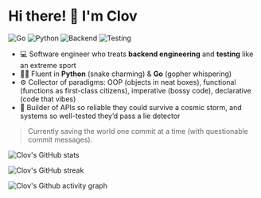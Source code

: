 # Hi there! 👋 I'm Clov

![Go](https://img.shields.io/badge/Go-00ADD8?logo=go&logoColor=white&style=for-the-badge)
![Python](https://img.shields.io/badge/Python-3776AB?logo=python&logoColor=white&style=for-the-badge)
![Backend](https://img.shields.io/badge/Backend%20Engineering-000000?style=for-the-badge&logo=fastapi&logoColor=white)
![Testing](https://img.shields.io/badge/Testing-34D058?style=for-the-badge&logo=pytest&logoColor=white)


- 💻 Software engineer who treats **backend engineering** and **testing** like an extreme sport  
- 🐍🦫 Fluent in **Python** (snake charming) & **Go** (gopher whispering)  
- ⚙️ Collector of paradigms: OOP (objects in neat boxes), functional (functions as first-class citizens), imperative (bossy code), declarative (code that vibes)  
- 🚀 Builder of APIs so reliable they could survive a cosmic storm, and systems so well-tested they’d pass a lie detector  

> Currently saving the world one commit at a time (with questionable commit messages).

![Clov's GitHub stats](https://github-readme-stats.vercel.app/api?username=clovisphere&show_icons=true&theme=vue)

![Clov's GitHub streak](https://streak-stats.demolab.com?user=clovisphere&theme=vue&border_radius=4.4)

![Clov's Github activity graph](https://github-readme-activity-graph.vercel.app/graph?username=clovisphere&theme=github-compact)
